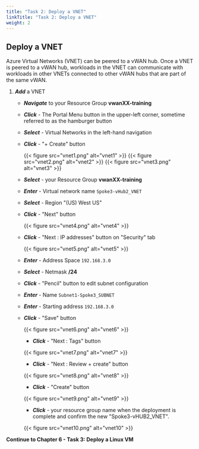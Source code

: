 ```yaml
---
title: "Task 2: Deploy a VNET"
linkTitle: "Task 2: Deploy a VNET"
weight: 2
---
```


## Deploy a VNET

Azure Virtual Networks (VNET) can be peered to a vWAN hub. Once a VNET is peered to a vWAN hub, workloads in the VNET can communicate with workloads in other VNETs connected to other vWAN hubs that are part of the same vWAN.

1. ***Add*** a VNET

    - ***Navigate*** to your Resource Group **vwanXX-training**
    - ***Click*** - The Portal Menu button in the upper-left corner, sometime referred to as the hamburger button
    - ***Select*** - Virtual Networks in the left-hand navigation
    - ***Click*** - "+ Create" button

        {{< figure src="vnet1.png" alt="vnet1" >}}
        {{< figure src="vnet2.png" alt="vnet2" >}}
        {{< figure src="vnet3.png" alt="vnet3" >}}

    - ***Select*** - your Resource Group **vwanXX-training**
    - ***Enter*** - Virtual network name `Spoke3-vHub2_VNET`
    - ***Select*** - Region "(US) West US"
    - ***Click*** - "Next" button

        {{< figure src="vnet4.png" alt="vnet4" >}}

    - ***Click*** - "Next : IP addresses" button on "Security" tab

       {{< figure src="vnet5.png" alt="vnet5" >}}

    - ***Enter*** - Address Space `192.168.3.0`
    - ***Select*** - Netmask **/24**
    - ***Click*** - "Pencil" button to edit subnet configuration
    - ***Enter*** - Name `Subnet1-Spoke3_SUBNET`
    - ***Enter*** - Starting address `192.168.3.0`
    - ***Click*** - "Save" button

       {{< figure src="vnet6.png" alt="vnet6" >}}

        - ***Click*** - "Next : Tags" button

       {{< figure src="vnet7.png" alt="vnet7" >}}

        - ***Click*** - "Next : Review + create" button

       {{< figure src="vnet8.png" alt="vnet8" >}}

        - ***Click*** - "Create" button

       {{< figure src="vnet9.png" alt="vnet9" >}}

        - ***Click*** - your resource group name when the deployment is complete and confirm the new "Spoke3-vHUB2_VNET".

       {{< figure src="vnet10.png" alt="vnet10" >}}

**Continue to Chapter 6 - Task 3: Deploy a Linux VM**
